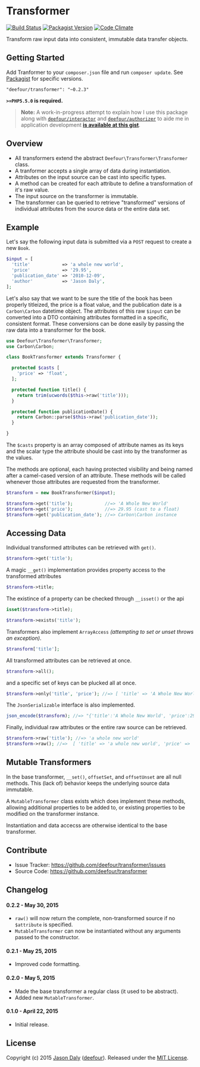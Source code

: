 # Transformer

[![Build Status](https://travis-ci.org/deefour/transformer.svg)](https://travis-ci.org/deefour/transformer)
[![Packagist Version](http://img.shields.io/packagist/v/deefour/transformer.svg)](https://packagist.org/packages/deefour/transformer)
[![Code Climate](https://codeclimate.com/github/deefour/transformer/badges/gpa.svg)](https://codeclimate.com/github/deefour/transformer)

Transform raw input data into consistent, immutable data transfer objects.

## Getting Started

Add Tranformer to your `composer.json` file and run `composer update`. See [Packagist](https://packagist.org/packages/deefour/transformer) for specific versions.

```
"deefour/transformer": "~0.2.3"
```

**`>=PHP5.5.0` is required.**

> **Note:** A work-in-progress attempt to explain how I use this package along with [`deefour/interactor`](https://github.com/deefour/interactor) and [`deefour/authorizer`](https://github.com/deefour/authorizer) to aide me in application development **[is available at this gist](https://gist.github.com/deefour/c6cfcebe808216a874f5)**.

## Overview

 - All transformers extend the abstract `Deefour\Transformer\Transformer` class.
 - A tranformer accepts a single array of data during instantiation.
 - Attributes on the input source can be cast into specific types.
 - A method can be created for each attribute to define a transformation of it's raw value.
 - The input source on the transformer is immutable.
 - The transformer can be queried to retrieve "transformed" versions of individual attributes from the source data or the entire data set.

## Example

Let's say the following input data is submitted via a `POST` request to create a new `Book`.

```php
$input = [
  'title'            => 'a whole new world',
  'price'            => '29.95',
  'publication_date' => '2010-12-09',
  'author'           => 'Jason Daly',
];
```

Let's also say that we want to be sure the title of the book has been properly titleized, the price is a float value, and the publication date is a `Carbon\Carbon` datetime object. The attributes of this raw `$input` can be converted into a DTO containing attributes formatted in a specific, consistent format. These conversions can be done easily by passing the raw data into a transformer for the book.

```php
use Deefour\Transformer\Transformer;
use Carbon\Carbon;

class BookTransformer extends Transformer {

  protected $casts [
    'price' => 'float',
  ];

  protected function title() {
    return trim(ucwords($this->raw('title')));
  }

  protected function publicationDate() {
    return Carbon::parse($this->raw('publication_date'));
  }

}
```

The `$casts` property is an array composed of attribute names as its keys and the scalar type the attribute should be cast into by the transformer as the values.

The methods are optional, each having protected visibility and being named after a camel-cased version of an attribute. These methods will be called whenever those attributes are requested from the transformer.

```php
$transform = new BookTransformer($input);

$transform->get('title');            //=> 'A Whole New World'
$transform->get('price');            //=> 29.95 (cast to a float)
$transform->get('publication_date'); //=> Carbon\Carbon instance
```

## Accessing Data

Individual transformed attributes can be retrieved with `get()`.

```php
$transform->get('title');
```

A magic `__get()` implementation provides property access to the transformed attributes

```php
$transform->title;
```

The existince of a property can be checked through `__isset()` or the api

```php
isset($transform->title);

$transform->exists('title');
```

Transformers also implement `ArrayAccess` *(attempting to set or unset throws an exception)*.

```php
$transform['title'];
```

All transformed attributes can be retrieved at once.

```php
$transform->all();
```

and a specific set of keys can be plucked all at once.

```php
$transform->only('title', 'price'); //=> [ 'title' => 'A Whole New World', 'price' => 29.95 ]
```

The `JsonSerializable` interface is also implemented.

```php
json_encode($transform); //=> "{'title':'A Whole New World', 'price':29.95, 'publication_date':'2010-12-09 00:00:00', 'author':'Jason Daly'}"
```

Finally, individual raw attributes or the entire raw source can be retrieved.

```php
$transform->raw('title'); //=> 'a whole new world'
$transform->raw(); //=>  [ 'title' => 'a whole new world', 'price' => '29.95', 'publication_date' => '2010-12-09', 'author' => 'Jason Daly' ]
```

## Mutable Transformers

In the base transformer, `__set()`, `offsetSet`, and `offsetUnset` are all null methods. This (lack of) behavior keeps the underlying source data immutable.

A `MutableTransformer` class exists which does implement these methods, allowing additional properties to be added to, or existing properties to be modified on the transformer instance.

Instantiation and data accecss are otherwise identical to the base transformer.

## Contribute

- Issue Tracker: https://github.com/deefour/transformer/issues
- Source Code: https://github.com/deefour/transformer

## Changelog

#### 0.2.2 - May 30, 2015

 - `raw()` will now return the complete, non-transformed source if no `$attribute` is specified.
 - `MutableTransformer` can now be instantiated without any arguments passed to the constructor.

#### 0.2.1 - May 25, 2015

 - Improved code formatting.

#### 0.2.0 - May 5, 2015

 - Made the base transformer a regular class (it used to be abstract).
 - Added new `MutableTransformer`.

#### 0.1.0 - April 22, 2015

 - Initial release.

## License

Copyright (c) 2015 [Jason Daly](http://www.deefour.me) ([deefour](https://github.com/deefour)). Released under the [MIT License](http://deefour.mit-license.org/).
